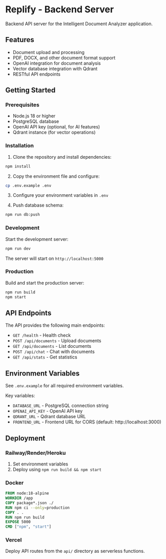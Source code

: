 # Replify - Backend Server

Backend API server for the Intelligent Document Analyzer application.

## Features

- Document upload and processing
- PDF, DOCX, and other document format support
- OpenAI integration for document analysis
- Vector database integration with Qdrant
- RESTful API endpoints

## Getting Started

### Prerequisites

- Node.js 18 or higher
- PostgreSQL database
- OpenAI API key (optional, for AI features)
- Qdrant instance (for vector operations)

### Installation

1. Clone the repository and install dependencies:
```bash
npm install
```

2. Copy the environment file and configure:
```bash
cp .env.example .env
```

3. Configure your environment variables in `.env`

4. Push database schema:
```bash
npm run db:push
```

### Development

Start the development server:
```bash
npm run dev
```

The server will start on `http://localhost:5000`

### Production

Build and start the production server:
```bash
npm run build
npm start
```

## API Endpoints

The API provides the following main endpoints:

- `GET /health` - Health check
- `POST /api/documents` - Upload documents
- `GET /api/documents` - List documents
- `POST /api/chat` - Chat with documents
- `GET /api/stats` - Get statistics

## Environment Variables

See `.env.example` for all required environment variables.

Key variables:
- `DATABASE_URL` - PostgreSQL connection string
- `OPENAI_API_KEY` - OpenAI API key
- `QDRANT_URL` - Qdrant database URL
- `FRONTEND_URL` - Frontend URL for CORS (default: http://localhost:3000)

## Deployment

### Railway/Render/Heroku

1. Set environment variables
2. Deploy using `npm run build && npm start`

### Docker

```dockerfile
FROM node:18-alpine
WORKDIR /app
COPY package*.json ./
RUN npm ci --only=production
COPY . .
RUN npm run build
EXPOSE 5000
CMD ["npm", "start"]
```

### Vercel

Deploy API routes from the `api/` directory as serverless functions. 
